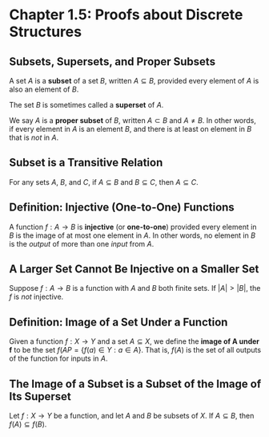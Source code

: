 # Chapter 1.5: Proofs about Discrete Structures

## Subsets, Supersets, and Proper Subsets

A set $A$ is a **subset** of a set $B$, written $A \subseteq B$, provided
every element of $A$ is also an element of $B$.

The set $B$ is sometimes called a **superset** of $A$.

We say $A$ is a **proper subset** of $B$, written $A \subset B$ and $A \neq B$.
In other words, if every element in $A$ is an element $B$, and there is at
least on element in $B$ that is *not* in $A$.


## Subset is a Transitive Relation

For any sets $A$, $B$, and $C$, if $A \subseteq B$ and $B \subseteq C$,
then $A \subseteq C$.


## Definition: Injective (One-to-One) Functions

A function $f : A \rightarrow B$ is **injective** (or **one-to-one**) provided
every element in $B$ is the image of at most one element in $A$. In other words,
no element in $B$ is the *output* of more than one *input* from $A$.


## A Larger Set Cannot Be Injective on a Smaller Set

Suppose $f : A \rightarrow B$ is a function with $A$ and $B$ both finite sets.
If $\vert A \vert > \vert B \vert$, the $f$ is *not* injective.


## Definition: Image of a Set Under a Function

Given a function $f : X \rightarrow Y$ and a set $A \subseteq X$, we define the
**image of A under f** to be the set $f(AP = \{f(a) \in Y : a \in A\}$. That
is, $f(A)$ is the set of all outputs of the function for inputs in $A$.


## The Image of a Subset is a Subset of the Image of Its Superset

Let $f : X \rightarrow Y$ be a function, and let $A$ and $B$ be subsets of $X$.
If $A \subseteq B$, then $f(A) \subseteq f(B)$.
